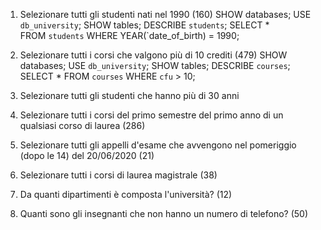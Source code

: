 1. Selezionare tutti gli studenti nati nel 1990 (160)
   SHOW databases;
   USE `db_university`;
   SHOW tables;
   DESCRIBE `students`;
   SELECT \*  
   FROM `students`
   WHERE YEAR(`date_of_birth) = 1990;

2. Selezionare tutti i corsi che valgono più di 10 crediti (479)
   SHOW databases;
   USE `db_university`;
   SHOW tables;
   DESCRIBE `courses`;
   SELECT \*
   FROM `courses`
   WHERE `cfu` > 10;

3. Selezionare tutti gli studenti che hanno più di 30 anni
4. Selezionare tutti i corsi del primo semestre del primo anno di un qualsiasi corso di
   laurea (286)
5. Selezionare tutti gli appelli d'esame che avvengono nel pomeriggio (dopo le 14) del
   20/06/2020 (21)
6. Selezionare tutti i corsi di laurea magistrale (38)
7. Da quanti dipartimenti è composta l'università? (12)
8. Quanti sono gli insegnanti che non hanno un numero di telefono? (50)
